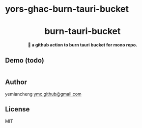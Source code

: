 # yors-ghac-burn-tauri-bucket

<div align="center">
  <h1>burn-tauri-bucket</h1>
  <p>
    <strong>🤖 a github action to burn tauri bucket for mono repo.</strong>
  </p>
</div>


## Demo (todo)
```yml

```

## Author

yemiancheng <ymc.github@gmail.com>


## License
MIT